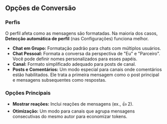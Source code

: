 ## Opções de Conversão

### Perfis

O perfil afeta como as mensagens são formatadas. Na maioria dos casos, **Detecção automática de perfil** (nas Configurações) funciona melhor.

- **Chat em Grupo:** Formatação padrão para chats com múltiplos usuários.
- **Chat Pessoal:** Formata a conversa da perspectiva de "Eu" e "Parceiro". Você pode definir nomes personalizados para esses papéis.
- **Canal:** Formato simplificado adequado para posts de canal.
- **Posts e Comentários:** Um modo especial para canais onde comentários estão habilitados. Ele trata a primeira mensagem como o post principal e mensagens subsequentes como respostas.

### Opções Principais

- **Mostrar reações:** Inclui reações de mensagens (ex., 👍 2).
- **Otimização:** Um modo para canais que agrupa mensagens consecutivas do mesmo autor para economizar tokens.
